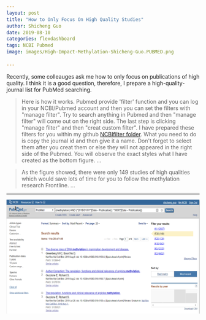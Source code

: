 ```yaml
---
layout: post
title: "How to Only Focus On High Quality Studies"
author: Shicheng Guo
date: 2019-08-10
categories: flexdashboard
tags: NCBI Pubmed 
image: images/High-Impact-Methylation-Shicheng-Guo.PUBMED.png

---
```


Recently, some colleauges ask me how to only focus on publications of high quality. I think it is a good question, therefore, I prepare a high-quality-journal list for PubMed searching. 



> Here is how it works. Pubmed provide 'filter' function and you can log in your NCBI/Pubmed account and then you can set the filters with "manage filter". Try to search anything in Pubmed and then "manage filter" will come out on the right side. The last step is clicking "manage filter" and then "creat custom filter". I have prepared these filters for you within my github [NCBIfilter folder](https://github.com/Shicheng-Guo/HowtoBook/tree/master/NCBIFilter). What you need to do is copy the journal id and then give it a name. Don't forget to select them after you creat them or else they will not appeared in the right side of the Pubmed. You will observe the exact styles what I have created as the bottom figure. 
> ...

> As the figure showed, there were only 149 studies of high qualities which would save lots of time for you to follow the methylation research Frontline. 
> ...

--------------
![](https://raw.githubusercontent.com/Shicheng-Guo/Shicheng-Guo.Github.io/master/images/High-Impact-Methylation-Shicheng-Guo.PUBMED.png)



